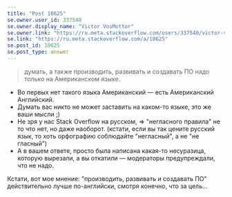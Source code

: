 ```yaml
---
title: "Post 10625"
se.owner.user_id: 337540
se.owner.display_name: "Victor VosMottor"
se.owner.link: "https://ru.meta.stackoverflow.com/users/337540/victor-vosmottor"
se.link: "https://ru.meta.stackoverflow.com/a/10625"
se.post_id: 10625
se.post_type: answer
---
```

<blockquote>
<p>думать, а также производить, развивать и создавать ПО надо только на Американском языке.</p>
</blockquote>
<ul>
<li>Во первых нет такого языка Американский — есть Американский Английский.</li>
<li>Думать вас никто не может заставить на каком-то языке, это же ваши мысли ;)</li>
<li>Не зря у нас Stack Overflow на русском, =&gt; &quot;негласного правилa&quot; не то что нет, но даже наоборот. (кстати, если вы так цените русский язык, то хоть орфографию соблюдайте &quot;негласный&quot;, а не &quot;не гласный&quot;)</li>
<li>А в вашем ответе, просто была написана какая-то несуразица, которую вырезали, а вы откатили  — модераторы предупреждали, что не надо.</li>
</ul>
<p>Кстати, вот мое мнение: &quot;производить, развивать и создавать ПО&quot; действительно лучше по-английски, смотря конечно, что за цель...</p>
